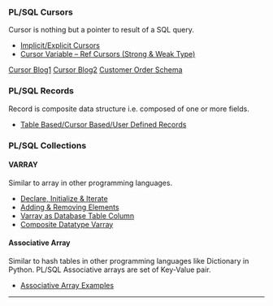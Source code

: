 
### PL/SQL Cursors
Cursor is nothing but a pointer to result of a SQL query.
+ [Implicit/Explicit Cursors](https://github.com/shobhit-singh/PLSQL-Programs/blob/master/cursors01.sql)
+ [Cursor Variable – Ref Cursors (Strong & Weak Type)](https://github.com/shobhit-singh/PLSQL-Programs/blob/master/cursors02.sql)

[Cursor Blog1](https://bigdataenthusiast.wordpress.com/2020/06/02/cursors-in-pl-sql/)
[Cursor Blog2](https://bigdataenthusiast.wordpress.com/2020/06/02/pl-sql-cursor-variable-ref-cursors-strong-weak-type/)
[Customer Order Schema](https://bigdataenthusiast.wordpress.com/2020/05/24/customer-orders-sample-schema-oracle-12c/)

### PL/SQL Records
Record is composite data structure i.e. composed of one or more fields.
+ [Table Based/Cursor Based/User Defined Records](https://github.com/shobhit-singh/PLSQL-Programs/blob/master/records.sql)

### PL/SQL Collections

#### VARRAY
Similar to array in other programming languages. 
+ [Declare, Initialize & Iterate](https://github.com/shobhit-singh/PLSQL-Programs/blob/master/varray_01.sql)
+ [Adding & Removing Elements](https://github.com/shobhit-singh/PLSQL-Programs/blob/master/varray_02.sql)
+ [Varray as Database Table Column](https://github.com/shobhit-singh/PLSQL-Programs/blob/master/varray_03.sql)
+ [Composite Datatype Varray](https://github.com/shobhit-singh/PLSQL-Programs/blob/master/varray_04.sql)

#### Associative Array 
Similar to hash tables in other programming languages like Dictionary in Python. PL/SQL Associative arrays are set of Key-Value pair. 
+ [Associative Array Examples](https://github.com/shobhit-singh/PLSQL-Programs/blob/master/associative_array.sql)
___
